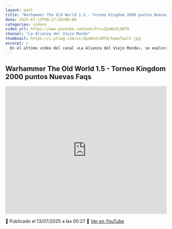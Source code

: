 ```yaml
---
layout: post
title: "Warhammer The Old World 1.5 - Torneo Kingdom 2000 puntos Nuevas Faqs"
date: 2025-07-13T00:27:53+00:00
categories: videos
video_url: https://www.youtube.com/watch?v=ZpoNzVLGRT8
channel: "La Alianza del Viejo Mundo"
thumbnail: https://i.ytimg.com/vi/ZpoNzVLGRT8/hqdefault.jpg
excerpt: >
  En el último vídeo del canal «La Alianza del Viejo Mundo», se exploran las nuevas FAQs de Warhammer The Old World 1.5 en el contexto de un torneo Kingdom de 2000 puntos. Este contenido es ideal para aquellos que buscan estar al día con las actualizaciones más recientes del juego y entender cómo estas afectan las estrategias en torneos competitivos.
---
```


## Warhammer The Old World 1.5 - Torneo Kingdom 2000 puntos Nuevas Faqs

<iframe width="100%" height="400" src="https://www.youtube.com/embed/ZpoNzVLGRT8" frameborder="0" allowfullscreen></iframe>

📅 Publicado el 13/07/2025 a las 00:27
🔗 [Ver en YouTube](https://www.youtube.com/watch?v=ZpoNzVLGRT8)
